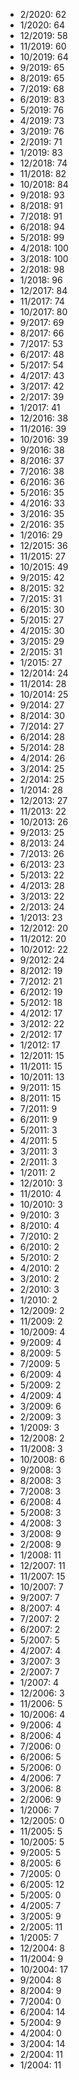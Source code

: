*  2/2020: 62
*  1/2020: 64
*  12/2019: 58
*  11/2019: 60
*  10/2019: 64
*  9/2019: 65
*  8/2019: 65
*  7/2019: 68
*  6/2019: 83
*  5/2019: 76
*  4/2019: 73
*  3/2019: 76
*  2/2019: 71
*  1/2019: 83
*  12/2018: 74
*  11/2018: 82
*  10/2018: 84
*  9/2018: 93
*  8/2018: 91
*  7/2018: 91
*  6/2018: 94
*  5/2018: 99
*  4/2018: 100
*  3/2018: 100
*  2/2018: 98
*  1/2018: 96
*  12/2017: 84
*  11/2017: 74
*  10/2017: 80
*  9/2017: 69
*  8/2017: 66
*  7/2017: 53
*  6/2017: 48
*  5/2017: 54
*  4/2017: 43
*  3/2017: 42
*  2/2017: 39
*  1/2017: 41
*  12/2016: 38
*  11/2016: 39
*  10/2016: 39
*  9/2016: 38
*  8/2016: 37
*  7/2016: 38
*  6/2016: 36
*  5/2016: 35
*  4/2016: 33
*  3/2016: 35
*  2/2016: 35
*  1/2016: 29
*  12/2015: 36
*  11/2015: 27
*  10/2015: 49
*  9/2015: 42
*  8/2015: 32
*  7/2015: 31
*  6/2015: 30
*  5/2015: 27
*  4/2015: 30
*  3/2015: 29
*  2/2015: 31
*  1/2015: 27
*  12/2014: 24
*  11/2014: 28
*  10/2014: 25
*  9/2014: 27
*  8/2014: 30
*  7/2014: 27
*  6/2014: 28
*  5/2014: 28
*  4/2014: 26
*  3/2014: 25
*  2/2014: 25
*  1/2014: 28
*  12/2013: 27
*  11/2013: 22
*  10/2013: 26
*  9/2013: 25
*  8/2013: 24
*  7/2013: 26
*  6/2013: 23
*  5/2013: 22
*  4/2013: 28
*  3/2013: 22
*  2/2013: 24
*  1/2013: 23
*  12/2012: 20
*  11/2012: 20
*  10/2012: 22
*  9/2012: 24
*  8/2012: 19
*  7/2012: 21
*  6/2012: 19
*  5/2012: 18
*  4/2012: 17
*  3/2012: 22
*  2/2012: 17
*  1/2012: 17
*  12/2011: 15
*  11/2011: 15
*  10/2011: 13
*  9/2011: 15
*  8/2011: 15
*  7/2011: 9
*  6/2011: 9
*  5/2011: 3
*  4/2011: 5
*  3/2011: 3
*  2/2011: 3
*  1/2011: 2
*  12/2010: 3
*  11/2010: 4
*  10/2010: 3
*  9/2010: 3
*  8/2010: 4
*  7/2010: 2
*  6/2010: 2
*  5/2010: 2
*  4/2010: 2
*  3/2010: 2
*  2/2010: 3
*  1/2010: 2
*  12/2009: 2
*  11/2009: 2
*  10/2009: 4
*  9/2009: 4
*  8/2009: 5
*  7/2009: 5
*  6/2009: 4
*  5/2009: 2
*  4/2009: 4
*  3/2009: 6
*  2/2009: 3
*  1/2009: 3
*  12/2008: 2
*  11/2008: 3
*  10/2008: 6
*  9/2008: 3
*  8/2008: 3
*  7/2008: 3
*  6/2008: 4
*  5/2008: 3
*  4/2008: 3
*  3/2008: 9
*  2/2008: 9
*  1/2008: 11
*  12/2007: 11
*  11/2007: 15
*  10/2007: 7
*  9/2007: 7
*  8/2007: 4
*  7/2007: 2
*  6/2007: 2
*  5/2007: 5
*  4/2007: 4
*  3/2007: 3
*  2/2007: 7
*  1/2007: 4
*  12/2006: 3
*  11/2006: 5
*  10/2006: 4
*  9/2006: 4
*  8/2006: 4
*  7/2006: 0
*  6/2006: 5
*  5/2006: 0
*  4/2006: 7
*  3/2006: 8
*  2/2006: 9
*  1/2006: 7
*  12/2005: 0
*  11/2005: 5
*  10/2005: 5
*  9/2005: 5
*  8/2005: 6
*  7/2005: 0
*  6/2005: 12
*  5/2005: 0
*  4/2005: 7
*  3/2005: 9
*  2/2005: 11
*  1/2005: 7
*  12/2004: 8
*  11/2004: 9
*  10/2004: 17
*  9/2004: 8
*  8/2004: 9
*  7/2004: 0
*  6/2004: 14
*  5/2004: 9
*  4/2004: 0
*  3/2004: 14
*  2/2004: 11
*  1/2004: 11